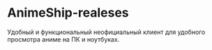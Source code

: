 # AnimeShip-realeses
Удобный и функциональный неофициальный клиент для удобного просмотра аниме на ПК и ноутбуках.
